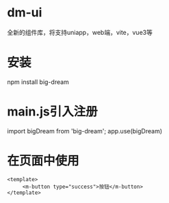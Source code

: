 # dm-ui
全新的组件库，将支持uniapp，web端，vite，vue3等

# 安装
npm install big-dream

# main.js引入注册
import bigDream from 'big-dream';
app.use(bigDream)

# 在页面中使用
    <template>
         <m-button type="success">按钮</m-button>
    </template>
